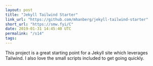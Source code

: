 ```yaml
---
layout: post
title: "Jekyll Tailwind Starter"
link_url: "https://github.com/mhanberg/jekyll-tailwind-starter"
short_url: "https://smw.fyi/C"
date: 2019-01-31 14:45:40 UTC
permalink: "/s14"
tags:
---
```





This project is a great starting point for a Jekyll site which leverages Tailwind. I also love the small scripts included to get going quickly.